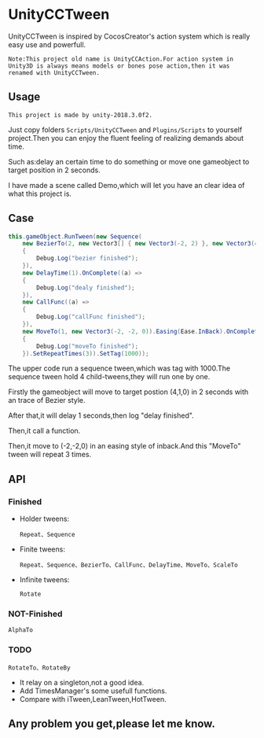 # UnityCCTween

UnityCCTween is inspired by CocosCreator's action system which is really easy use and powerfull.

``Note:This project old name is UnityCCAction.For action system in Unity3D is always means models or bones pose action,then it was renamed with UnityCCTween.``

## Usage
``This project is made by unity-2018.3.0f2.``

Just copy folders ``Scripts/UnityCCTween`` and ``Plugins/Scripts`` to yourself project.Then you can enjoy the fluent feeling of realizing demands about time.

Such as:delay an certain time to do something or move one gameobject to target position in 2 seconds.

I have made a scene called Demo,which will let you have an clear idea of what this project is.

## Case
``` csharp
this.gameObject.RunTween(new Sequence(
    new BezierTo(2, new Vector3[] { new Vector3(-2, 2) }, new Vector3(4, 1, 0)).OnComplete((a) =>
    {
        Debug.Log("bezier finished");
    }),
    new DelayTime(1).OnComplete((a) =>
    {
        Debug.Log("dealy finished");
    }),
    new CallFunc((a) =>
    {
        Debug.Log("callFunc finished");
    }),
    new MoveTo(1, new Vector3(-2, -2, 0)).Easing(Ease.InBack).OnComplete((a) =>
    {
        Debug.Log("moveTo finished");
    }).SetRepeatTimes(3)).SetTag(1000));


```
The upper code run a sequence tween,which was tag with 1000.The sequence tween hold 4 child-tweens,they will run one by one.

Firstly the gameobject will move to target postion (4,1,0) in 2 seconds with an trace of Bezier style.

After that,it will delay 1 seconds,then log "delay finished".

Then,it call a function.

Then,it move to (-2,-2,0) in an easing style of inback.And this "MoveTo" tween will repeat 3 times.

## API
### Finished
- Holder tweens:

    ``Repeat、Sequence``

- Finite tweens:

    ``Repeat、Sequence、BezierTo、CallFunc、DelayTime、MoveTo、ScaleTo``

- Infinite tweens:

    ``Rotate``
### NOT-Finished
``AlphaTo``
### TODO
``RotateTo、RotateBy``
- It relay on a singleton,not a good idea.
- Add TimesManager's some usefull functions.
- Compare with iTween,LeanTween,HotTween.

## Any problem you get,please let me know.